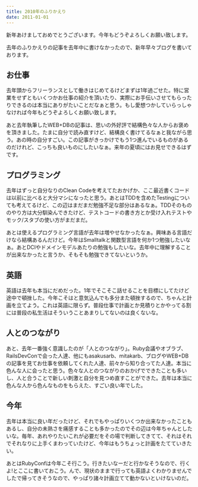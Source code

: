 ```yaml
---
title: 2010年のふりかえり
date: 2011-01-01
---
```

新年あけましておめでとうございます。今年もどうぞよろしくお願い致します。

去年のふりかえりの記事を去年中に書けなかったので、新年早々ブログを書いております。

<h2>お仕事</h2>
去年頭からフリーランスとして働きはじめてるけどまずは1年過ごせた。特に営業をせずともいくつかお仕事の紹介を頂いたり、実際にお手伝いさせてもらったりできるのは本当にありがたいことだなぁと思う。もし愛想つかしていらっしゃなければ今年もどうぞよろしくお願い致します。

あと去年執筆したWEB+DBの記事は、思いの外好評で結構色々な人からお褒めを頂きました。たまに自分で読み直すけど、結構良く書けてるなぁと我ながら思う。あの時の自分すごい。この記事がきっかけでもう1つ進んでいるものがあるのだけれど、こっちも良いものにしたいなぁ。来年の夏頃にはお見せできるはずです。

<h2>プログラミング</h2>
去年はずっと自分なりのClean Codeを考えてたおかげか、ここ最近書くコードは以前に比べると大分マシになったと思う。あとはTDDを含めたTestingについても考えてるけど、この辺はまだまだ勉強不足な部分はあるなぁ。TDDそのもののやり方は大分馴染んできたけど、テストコードの書き方とか受け入れテストやモック/スタブの使い方がまだまだ。

あとは使えるプログラミング言語が去年は増やせなかったなぁ。興味ある言語だけなら結構あるんだけど。今年はSmalltalkと関数型言語を何か1つ勉強したいなぁ。あとDCIやドメインモデルあたりの勉強もしたいな。去年中に理解することが出来なかったと言うか、そもそも勉強できてないというか。

<h2>英語</h2>
英語は去年も本当にだめだった。1年でそこそこ話せることを目標にしてたけど途中で頓挫した。今年こそはと意気込んでも多分また頓挫するので、ちゃんと計画を立てよう。これは英語に限らず。普段仕事で計画とか見積りとかやってる割には普段の私生活はそういうことあまりしてないのは良くないな。

<h2>人とのつながり</h2>
あと、去年一番強く意識したのが「人とのつながり」。Ruby会議やオブラブ、RailsDevConで会った人達、他にもasakusarb、mitakarb、ブログやWEB+DBの記事を見てお仕事を依頼してくれた人達、前々から知り合ってた人達。本当に色んな人に会ったと思う。色々な人とのつながりのおかげでできたことも多いし、人と合うことで新しい刺激と自分を見つめ直すことができた。去年は本当に色んな人から色んなものをもらえた、すごい良い年でした。

<h2>今年</h2>
去年は本当に良い年だったけど、それでもやっぱりいくつか出来なかったこともあるし、自分の未熟さを痛感することも多かったのでその辺は今年ちゃんとしたいな。毎年、あれやりたいこれが必要だをその場で判断してきてて、それはそれでそれなりに上手くまわっていたけど、今年はもうちょっと計画をたてていきたい。

あとはRubyConfは今年こそ行こう。行きたいなーだと行かなそうなので、行くよ!とここに書いておこう。んで、現状のままで行っても英語よくわかりませんでしたで帰ってきそうなので、やっぱり諸々計画立てて動かないといけないのだ。